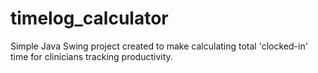 # timelog_calculator
Simple Java Swing project created to make calculating total 'clocked-in' time for clinicians tracking productivity.
